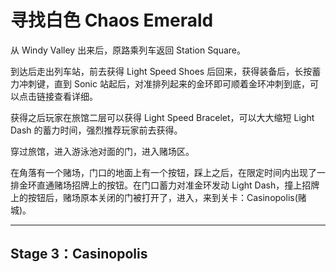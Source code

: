 # 寻找白色 Chaos Emerald

从 Windy Valley 出来后，原路乘列车返回 Station Square。

到达后走出列车站，前去获得 Light Speed Shoes 后回来，获得装备后，长按蓄力冲刺键，直到 Sonic 站起后，对准排列起来的金环即可顺着金环冲刺到底，可以点击链接查看详细。

获得之后玩家在旅馆二层可以获得 Light Speed Bracelet，可以大大缩短 Light Dash 的蓄力时间，强烈推荐玩家前去获得。

穿过旅馆，进入游泳池对面的门，进入赌场区。

在角落有一个赌场，门口的地面上有一个按钮，踩上之后，在限定时间内出现了一排金环直通赌场招牌上的按钮。在门口蓄力对准金环发动 Light Dash，撞上招牌上的按钮后，赌场原本关闭的门被打开了，进入，来到关卡：Casinopolis\(赌城\)。

---

## Stage 3：Casinopolis



